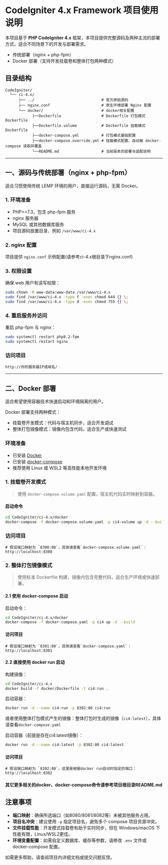 # CodeIgniter 4.x Framework 项目使用说明

本项目基于 **PHP CodeIgniter 4.x** 框架，本项目提供完整源码及两种主流的部署方式，适合不同场景下的开发与部署需求。

- 传统部署（nginx + php-fpm）
- Docker 部署（支持开发挂载卷和整体打包两种模式）

## 目录结构

```text
CodeIgniter/
  └── ci-4.x/
      ├── ../                              # 官方原始源码
      ├── nginx.conf                       # 原生环境部署 Nginx 配置
      └── docker/                          # docker相关配置
            ├──Dockerfile                  # Dockerfile 打包模式Dockerfile
            ├──Dockerfile.volume           # Dockerfile 挂载模式Dockerfile
            ├──docker-compose.yml          # 打包模式基础配置
            ├──docker-compose.override.yml # 挂载模式配置，自动被 docker-compose 读取并覆盖
            └──README.md                   # 当前版本的部署与适配说明
```

---

## 一、源码与传统部署（nginx + php-fpm）

适合习惯使用传统 LEMP 环境的用户，直接运行源码，无需 Docker。

### 1. 环境准备

- PHP>=7.3，包含 php-fpm 服务
- nginx 服务器
- MySQL 或其他数据库服务
- 项目源码放置目录，例如 `/var/www/ci-4.x`

### 2. nginx 配置

项目提供 `nginx.conf` 示例配置(请参考ci-4.x根目录下nginx.conf)

### 3. 权限设置

确保 web 用户有读写权限：

```bash
sudo chown -R www-data:www-data /var/www/ci-4.x
sudo find /var/www/ci-4.x -type f -exec chmod 644 {} \;
sudo find /var/www/ci-4.x -type d -exec chmod 755 {} \;
```

### 4. 重启服务并访问

重启 php-fpm 与 nginx：

```bash
sudo systemctl restart php8.2-fpm
sudo systemctl restart nginx
```

### 访问项目

```
http://你的服务器IP或域名/
```

---

## 二、Docker 部署

适合希望使用容器技术快速启动和环境隔离的用户。

Docker 部署支持两种模式：

- 挂载卷开发模式：代码与宿主机同步，适合开发调试
- 整体打包镜像模式：镜像内包含代码，适合生产或快速测试

### 环境准备

- 已安装 [Docker](https://docs.docker.com/get-docker/)
- 已安装 [docker-compose](https://docs.docker.com/compose/install/)
- 推荐使用 Linux 或 WSL2 等高性能本地开发环境

### 1. 挂载卷开发模式

> 使用 `docker-compose.volume.yaml` 配置，宿主机代码实时映射到容器。

#### 启动命令

```bash
cd CodeIgniter/ci-4.x/docker
docker-compose -f docker-compose.volume.yaml -p ci4-volume up -d --build
```

### 访问项目

```
# 假设端口映射为 `8300:80`，具体请查看`docker-compose.volume.yaml`：
http://localhost:8300
```

### 2. 整体打包镜像模式

> 使用标准 Dockerfile 构建，镜像内包含完整代码，适合生产环境或快速部署。

#### 2.1 使用 docker-compose 启动

启动命令：

```bash
cd CodeIgniter/ci-4.x/docker
docker-compose -f docker-compose.yaml -p ci4 up -d --build
```

#### 访问项目

```
# 假设端口映射为 `8301:80`，具体请查看`docker-compose.yaml`：
http://localhost:8301
```

#### 2.2 直接使用 docker run 启动

构建镜像：

```bash
cd CodeIgniter/ci-4.x
docker build -f docker/Dockerfile -t ci4:run .
```

启动容器：

```bash
docker run -d --name ci4-run -p 8302:80 ci4:run
```

或者使用整体打包模式产生的镜像：整体打包时生成的镜像（`ci4:latest`），具体请查看`docker-compose.yaml`

启动容器（前提是存在ci4:latest镜像）：

```bash
docker run -d --name ci4-latest -p 8302:80 ci4:latest
```

#### 访问项目

```
# 假设端口映射为 `8302:80`，这里是根据docker run启动时指定的端口：
http://localhost:8302
```

#### 其它更多相关的docker、docker-compose命令请参考项目根目录README.md

## 注意事项

- **端口映射**：确保所选端口（如8080/8081/8082等）未被其他服务占用。
- **项目名冲突**：建议使用 `-p` 指定项目名，避免多个 compose 项目资源冲突。
- **文件挂载性能**：开发模式挂载卷有助于实时同步，但在 Windows/macOS 下性能有限，Linux/WSL2更佳。
- **环境变量配置**：如需自定义数据库、缓存等参数，请修改 `.env` 文件或 docker-compose 配置。

如需更多帮助，请查阅项目内详细文档或提交问题反馈。
